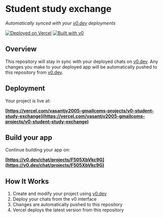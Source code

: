 # Student study exchange

*Automatically synced with your [v0.dev](https://v0.dev) deployments*

[![Deployed on Vercel](https://img.shields.io/badge/Deployed%20on-Vercel-black?style=for-the-badge&logo=vercel)](https://vercel.com/vasantjv2005-gmailcoms-projects/v0-student-study-exchange)
[![Built with v0](https://img.shields.io/badge/Built%20with-v0.dev-black?style=for-the-badge)](https://v0.dev/chat/projects/F505XbVkc9G)

## Overview

This repository will stay in sync with your deployed chats on [v0.dev](https://v0.dev).
Any changes you make to your deployed app will be automatically pushed to this repository from [v0.dev](https://v0.dev).

## Deployment

Your project is live at:

**[https://vercel.com/vasantjv2005-gmailcoms-projects/v0-student-study-exchange](https://vercel.com/vasantjv2005-gmailcoms-projects/v0-student-study-exchange)**

## Build your app

Continue building your app on:

**[https://v0.dev/chat/projects/F505XbVkc9G](https://v0.dev/chat/projects/F505XbVkc9G)**

## How It Works

1. Create and modify your project using [v0.dev](https://v0.dev)
2. Deploy your chats from the v0 interface
3. Changes are automatically pushed to this repository
4. Vercel deploys the latest version from this repository